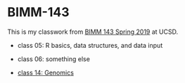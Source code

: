 # BIMM-143

This is my classwork from [BIMM 143 Spring 2019](https://bioboot.github.io/bimm143_S19/) at UCSD.

- class 05: R basics, data structures, and data input
- class 06: something else

- [class 14: Genomics](https://github.com/FredHBioE/BIMM-143-Spring-2019-/blob/master/class14/bimm143_class14.html)
